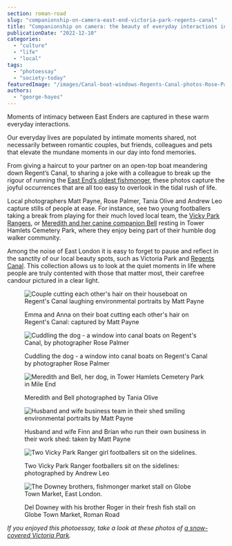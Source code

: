 ```yaml
---
section: roman-road
slug: "companionship-on-camera-east-end-victoria-park-regents-canal"
title: "Companionship on camera: the beauty of everyday interactions in the East End [photoessay]"
publicationDate: "2022-12-10"
categories: 
  - "culture"
  - "life"
  - "local"
tags: 
  - "photoessay"
  - "society-today"
featuredImage: "/images/Canal-boat-windows-Regents-Canal-photos-Rose-Palmer-10.jpg"
authors: 
  - "george-hayes"
---
```


Moments of intimacy between East Enders are captured in these warm everyday interactions.

Our everyday lives are populated by intimate moments shared, not necessarily between romantic couples, but friends, colleagues and pets that elevate the mundane moments in our day into fond memories.

From giving a haircut to your partner on an open-top boat meandering down Regent’s Canal, to sharing a joke with a colleague to break up the rigour of running the [East End’s oldest fishmonger](https://romanroadlondon.com/downey-brother-fishmonger-globe-town-market-roman-road/), these photos capture the joyful occurrences that are all too easy to overlook in the tidal rush of life.

Local photographers Matt Payne, Rose Palmer, Tania Olive and Andrew Leo capture stills of people at ease. For instance, see two young footballers taking a break from playing for their much loved local team, the [Vicky Park Rangers](https://romanroadlondon.com/vicky-park-rangers-fc-female-football/), or [Meredith and her canine companion Bell](https://romanroadlondon.com/dogs-owners-tower-hamlets-cemetery-park-photos-tania-olive/) resting in Tower Hamlets Cemetery Park, where they enjoy being part of their humble dog walker community.

Among the noise of East London it is easy to forget to pause and reflect in the sanctity of our local beauty spots, such as Victoria Park and [Regents Canal](https://romanroadlondon.com/boat-life-regents-canal-photoessay/). This collection allows us to look at the quiet moments in life where people are truly contented with those that matter most, their carefree candour pictured in a clear light.

<figure>

![Couple cutting each other's hair on their houseboat on Regent's Canal laughing environmental portraits by Matt Payne](/images/Matt-Payne-environmental-portraits-8-1024x683.jpg)

<figcaption>

Emma and Anna on their boat cutting each other's hair on Regent's Canal: captured by Matt Payne

</figcaption>

</figure>

<figure>

![Cuddling the dog - a window into canal boats on Regent's Canal, by photographer Rose Palmer](/images/Canal-boat-windows-Regents-Canal-photos-Rose-Palmer-10-1024x683.jpg)

<figcaption>

Cuddling the dog - a window into canal boats on Regent's Canal by photographer Rose Palmer

</figcaption>

</figure>

<figure>

![Meredith and Bell, her dog, in Tower Hamlets Cemetery Park in Mile End](/images/Meredith-and-Bell-1024x683.jpg)

<figcaption>

Meredith and Bell photographed by Tania Olive

</figcaption>

</figure>

<figure>

![Husband and wife business team in their shed smiling environmental portraits by Matt Payne](/images/Matt-Payne-environmental-portraits-7-1024x641.jpg)

<figcaption>

Husband and wife Finn and Brian who run their own business in their work shed: taken by Matt Payne

</figcaption>

</figure>

<figure>

![Two Vicky Park Ranger girl footballers sit on the sidelines.](/images/Vicky-Park-Rangers-FC-womens-football-©Andrew-Leo-31-1024x683.jpg)

<figcaption>

Two Vicky Park Ranger footballers sit on the sidelines: photographed by Andrew Leo

</figcaption>

</figure>

<figure>

![The Downey brothers, fishmonger market stall on Globe Town Market, East London.](/images/Del-Downey-fishmonger-globe-town-market-roman-road-16-1024x683.jpg)

<figcaption>

Del Downey with his brother Roger in their fresh fish stall on Globe Town Market, Roman Road

</figcaption>

</figure>

_If you enjoyed this photoessay, take a look at_ _these photos of [a snow-covered Victoria Park](https://romanroadlondon.com/victoria-park-snow-photos/)._


